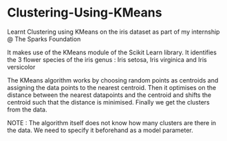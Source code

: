 # Clustering-Using-KMeans
Learnt Clustering using KMeans on the iris dataset as part of my internship @ The Sparks Foundation

It makes use of the KMeans module of the Scikit Learn library.
It identifies the 3 flower species of the iris genus : Iris setosa, Iris virginica and Iris versicolor

The KMeans algorithm works by choosing random points as centroids and assigning the data points to the nearest centroid.
Then it optimises on the distance between the nearest datapoints and the centroid and shifts the centroid such that the distance is minimised.
Finally we get the clusters from the data.

NOTE : The algorithm itself does not know how many clusters are there in the data. We need to specify it beforehand as a model parameter.
